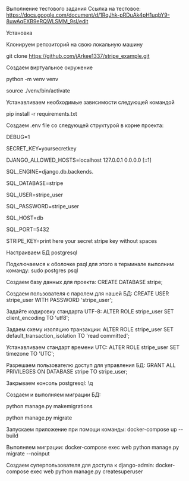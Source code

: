 Выполнение тестового задания
Ссылка на тестовое: https://docs.google.com/document/d/1RqJhk-pRDuAk4pH1uqbY9-8uwAqEXB9eRQWLSMM_9sI/edit

Установка

Клонируем репозиторий на свою локальную машину

git clone https://github.com/jArkee1337/stripe_example.git

Создаем виртуальное окружение

python -m venv venv

source ./venv/bin/activate

Устанавливаем необходимые зависимости следующей командой

pip install -r requirements.txt

Cоздаем .env file со следующей структурой в корне проекта:

DEBUG=1

SECRET_KEY=yoursecretkey

DJANGO_ALLOWED_HOSTS=localhost 127.0.0.1 0.0.0.0 [::1]

SQL_ENGINE=django.db.backends.

SQL_DATABASE=stripe

SQL_USER=stripe_user

SQL_PASSWORD=stripe_user

SQL_HOST=db

SQL_PORT=5432

STRIPE_KEY=print here your secret stripe key without spaces


Настраиваем БД postgresql

Подключаемся к оболочке psql для этого в терминале выполним команду: sudo postgres psql

Создаем базу данных для проекта: CREATE DATABASE stripe;

Создаем пользователя с паролем для нашей БД: CREATE USER stripe_user WITH PASSWORD 'stripe_user';

Задайте кодировку стандарта UTF-8: ALTER ROLE stripe_user SET client_encoding TO 'utf8';

Задаем схему изоляцию транзакции: ALTER ROLE stripe_user SET default_transaction_isolation TO 'read committed';

Устанавливаем стандарт времени UTC: ALTER ROLE stripe_user SET timezone TO 'UTC';

Разрешаем пользователю доступ для управления БД: GRANT ALL PRIVILEGES ON DATABASE stripe TO stripe_user;

Закрываем консоль postgresql: \q

Создаем и выполняем миграции БД:

python manage.py makemigrations

python manage.py migrate

Запускаем приложение при помощи команды: docker-compose up --build

Выполняем миграции: docker-compose exec web python manage.py migrate --noinput

Создаем суперпользователя для доступа к django-admin: docker-compose exec web python manage.py createsuperuser



